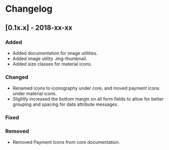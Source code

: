 # Changelog

## [0.1x.x] - 2018-xx-xx

### Added

- Added documentation for image utilities.
- Added image utility .img-thumbnail.
- Added size classes for material icons.

### Changed

- Renamed icons to iconography under core, and moved payment icons under material icons.
- Slightly increased the bottom margin on all form fields to allow for better grouping and spacing for data attribute messages.

### Fixed

### Removed

- Removed Payment Icons from core documentation.
